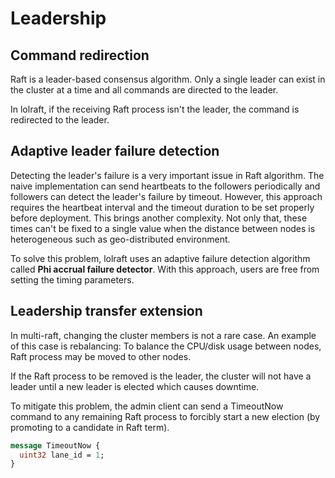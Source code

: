 # Leadership

## Command redirection

Raft is a leader-based consensus algorithm.
Only a single leader can exist in the cluster at a time and
all commands are directed to the leader.

In lolraft, if the receiving Raft process isn't the leader,
the command is redirected to the leader.

## Adaptive leader failure detection

Detecting the leader's failure is a very important issue in Raft algorithm.
The naive implementation can send heartbeats to the followers periodically and
followers can detect the leader's failure by timeout.
However, this approach requires the heartbeat interval and the timeout duration
to be set properly before deployment. This brings another complexity.
Not only that, these times can't be fixed to a single value when
the distance between nodes is heterogeneous such as geo-distributed environment.

To solve this problem, lolraft uses an adaptive failure detection algorithm called
**Phi accrual failure detector**.
With this approach, users are free from setting the timing parameters.

## Leadership transfer extension

In multi-raft, changing the cluster members is not a rare case.
An example of this case is rebalancing:
To balance the CPU/disk usage between nodes, Raft process may be 
moved to other nodes.

If the Raft process to be removed is the leader, the cluster will not have a
leader until a new leader is elected which causes downtime.

To mitigate this problem, the admin client can send a TimeoutNow command to
any remaining Raft process to forcibly start a new election (by promoting to a candidate in Raft term).

```proto
message TimeoutNow {
  uint32 lane_id = 1;
}
```